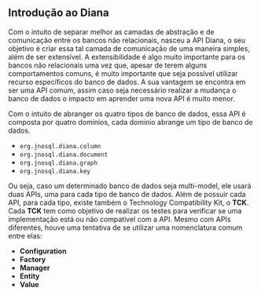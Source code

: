## Introdução ao Diana

Com o intuito de separar melhor as camadas de abstração e de comunicação entre os bancos não relacionais, nasceu a API Diana, o seu objetivo é criar essa tal camada de comunicação de uma maneira simples, além de ser extensível. A extensibilidade é algo muito importante para os bancos não relacionais uma vez que, apesar de terem alguns comportamentos comuns, é muito importante que seja possível utilizar recurso específicos do banco de dados. A sua vantagem se encontra em ser uma API comum, assim caso seja necessário realizar a mudança o banco de dados o impacto em aprender uma nova API é muito menor.

Com o intuito de abranger os quatro tipos de banco de dados, essa API é composta por quatro domínios, cada domínio abrange um tipo de banco de dados.

* `org.jnosql.diana.column`
* `org.jnosql.diana.document`
* `org.jnosql.diana.graph`
* `org.jnosql.diana.key`

Ou seja, caso um determinado banco de dados seja multi-model, ele usará duas APIs, uma para cada tipo de banco de dados. Além de possuir cada API, para cada tipo, existe também o Technology Compatibility Kit, o **TCK**. Cada **TCK** tem como objetivo de realizar os testes para verificar se uma implementação está ou não compatível com a API. Mesmo com APIs diferentes, houve uma tentativa de se utilizar uma nomenclatura comum entre elas:

* **Configuration** 
* **Factory** 
* **Manager** 
* **Entity** 
* **Value** 



